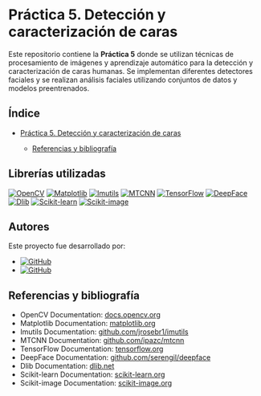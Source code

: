 # Práctica 5. Detección y caracterización de caras

Este repositorio contiene la **Práctica 5** donde se utilizan técnicas de procesamiento de imágenes y aprendizaje automático para la detección y caracterización de caras humanas. Se implementan diferentes detectores faciales y se realizan análisis faciales utilizando conjuntos de datos y modelos preentrenados.

## Índice

- [Práctica 5. Detección y caracterización de caras](#práctica-5-detección-y-caracterización-de-caras)

  - [Referencias y bibliografía](#referencias-y-bibliografía)

## Librerías utilizadas

[![OpenCV](https://img.shields.io/badge/OpenCV-5C3EE8?style=for-the-badge&logo=opencv)](https://opencv.org/)
[![Matplotlib](https://img.shields.io/badge/Matplotlib-3776AB?style=for-the-badge&logo=python&logoColor=white)](https://matplotlib.org/)
[![Imutils](https://img.shields.io/badge/Imutils-FFD700?style=for-the-badge&logo=python)](https://github.com/jrosebr1/imutils)
[![MTCNN](https://img.shields.io/badge/MTCNN-FF4500?style=for-the-badge&logo=tensorflow)](https://github.com/ipazc/mtcnn)
[![TensorFlow](https://img.shields.io/badge/TensorFlow-FF6F00?style=for-the-badge&logo=tensorflow&logoColor=white)](https://www.tensorflow.org/)
[![DeepFace](https://img.shields.io/badge/DeepFace-000000?style=for-the-badge&logo=python)](https://github.com/serengil/deepface)
[![Dlib](https://img.shields.io/badge/Dlib-008080?style=for-the-badge&logo=python)](http://dlib.net/)
[![Scikit-learn](https://img.shields.io/badge/Scikit--learn-F7931E?style=for-the-badge&logo=scikit-learn&logoColor=white)](https://scikit-learn.org/)
[![Scikit-image](https://img.shields.io/badge/Scikit--image-5C3EE8?style=for-the-badge&logo=scikit-learn&logoColor=white)](https://scikit-image.org/)

## Autores

Este proyecto fue desarrollado por:

- [![GitHub](https://img.shields.io/badge/GitHub-Francisco%20Javier%20L%C3%B3pez%E2%80%93Dufour%20Morales-red?style=flat-square&logo=github)](https://github.com/gitfrandu4)
- [![GitHub](https://img.shields.io/badge/GitHub-Marcos%20V%C3%A1zquez%20Tasc%C3%B3n-grey?style=flat-square&logo=github)](https://github.com/DerKom)

## Referencias y bibliografía

- OpenCV Documentation: [docs.opencv.org](https://docs.opencv.org/)
- Matplotlib Documentation: [matplotlib.org](https://matplotlib.org/stable/contents.html)
- Imutils Documentation: [github.com/jrosebr1/imutils](https://github.com/jrosebr1/imutils)
- MTCNN Documentation: [github.com/ipazc/mtcnn](https://github.com/ipazc/mtcnn)
- TensorFlow Documentation: [tensorflow.org](https://www.tensorflow.org/api_docs)
- DeepFace Documentation: [github.com/serengil/deepface](https://github.com/serengil/deepface)
- Dlib Documentation: [dlib.net](http://dlib.net/)
- Scikit-learn Documentation: [scikit-learn.org](https://scikit-learn.org/stable/documentation.html)
- Scikit-image Documentation: [scikit-image.org](https://scikit-image.org/docs/stable/)
